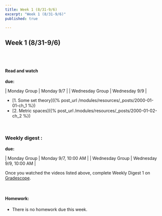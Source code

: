 ```yaml
---
title: Week 1 (8/31-9/6)
excerpt: "Week 1 (8/31-9/6)"
published: true

---
```


## Week 1 (8/31-9/6)

<br/>
<br/>


#### Read and watch

**due:**

| Monday Group    | Monday 9/7    |
| Wednesday Group | Wednesday 9/9 |

* [1. Some set theory]({% post_url /modules/resources/_posts/2000-01-01-ch_1 %})
* [2. Metric spaces]({% post_url /modules/resources/_posts/2000-01-02-ch_2 %})

<br/>

### Weekly digest :

**due:**

| Monday Group    | Monday 9/7,  10:00 AM   |
| Wednesday Group | Wednesday 9/9, 10:00 AM |

Once you watched the videos listed above, complete Weekly Digest 1 on [Gradescope](https://www.gradescrope.com).

<br/>

#### Homework:

* There is no homework due this week.
